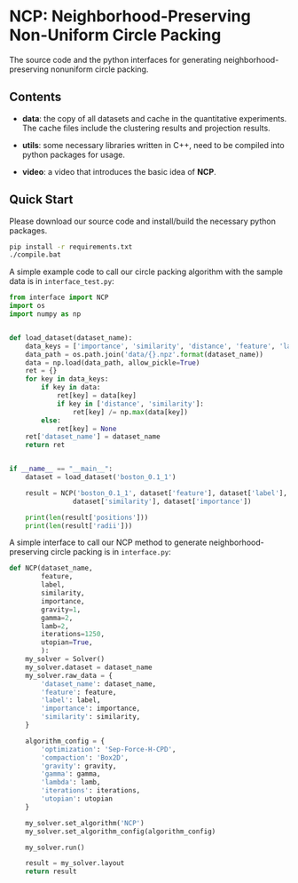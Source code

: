 # NCP: Neighborhood-Preserving Non-Uniform Circle Packing

The source code and the python interfaces for generating neighborhood-preserving nonuniform circle packing.

## Contents

+ **data**: the copy of all datasets and cache in the quantitative experiments. The cache files include the clustering results and projection results.

+ **utils**: some necessary libraries written in C++, need to be compiled into python packages for usage.

+ **video**: a video that introduces the basic idea of **NCP**.

## Quick Start

Please download our source code and install/build the necessary python packages.

```bash
pip install -r requirements.txt
./compile.bat
```

 A simple example code to call our circle packing algorithm with the sample data is in `interface_test.py`:

```python
from interface import NCP
import os
import numpy as np


def load_dataset(dataset_name):
    data_keys = ['importance', 'similarity', 'distance', 'feature', 'label']
    data_path = os.path.join('data/{}.npz'.format(dataset_name))
    data = np.load(data_path, allow_pickle=True)
    ret = {}
    for key in data_keys:
        if key in data:
            ret[key] = data[key]
            if key in ['distance', 'similarity']:
                ret[key] /= np.max(data[key])
        else:
            ret[key] = None
    ret['dataset_name'] = dataset_name
    return ret


if __name__ == "__main__":
    dataset = load_dataset('boston_0.1_1')

    result = NCP('boston_0.1_1', dataset['feature'], dataset['label'],
                dataset['similarity'], dataset['importance'])

    print(len(result['positions']))
    print(len(result['radii']))

```


A simple interface to call our NCP method to generate neighborhood-preserving circle packing is in `interface.py`:
```python
def NCP(dataset_name,
        feature,
        label,
        similarity,
        importance,
        gravity=1,
        gamma=2,
        lamb=2,
        iterations=1250,
        utopian=True,
        ):
    my_solver = Solver()
    my_solver.dataset = dataset_name
    my_solver.raw_data = {
        'dataset_name': dataset_name,
        'feature': feature,
        'label': label,
        'importance': importance,
        'similarity': similarity,
    }

    algorithm_config = {
        'optimization': 'Sep-Force-H-CPD',
        'compaction': 'Box2D',
        'gravity': gravity,
        'gamma': gamma,
        'lambda': lamb,
        'iterations': iterations,
        'utopian': utopian
    }

    my_solver.set_algorithm('NCP')
    my_solver.set_algorithm_config(algorithm_config)

    my_solver.run()

    result = my_solver.layout
    return result
```
